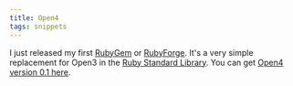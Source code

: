 ```yaml
---
title: Open4
tags: snippets
---
```


I just released my first [RubyGem](http://www.wincent.com/knowledge-base/RubyGem) or [RubyForge](http://www.wincent.com/knowledge-base/RubyForge). It's a very simple replacement for Open3 in the [Ruby Standard Library](http://www.wincent.com/knowledge-base/Ruby%20Standard%20Library). You can get [Open4 version 0.1 here](http://rubyforge.org/frs/shownotes.php?release_id=10715).
